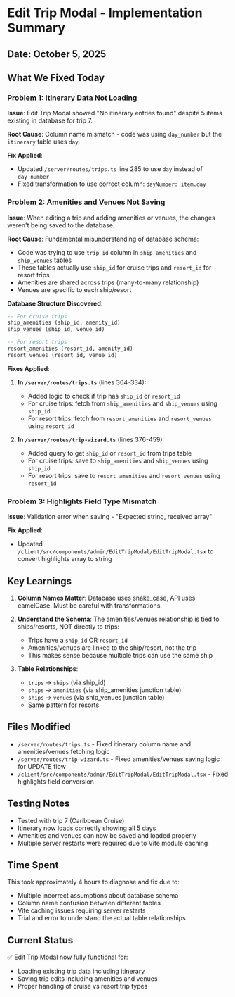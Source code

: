 # Edit Trip Modal - Implementation Summary

## Date: October 5, 2025

## What We Fixed Today

### Problem 1: Itinerary Data Not Loading

**Issue**: Edit Trip Modal showed "No itinerary entries found" despite 5 items existing in database for trip 7.

**Root Cause**: Column name mismatch - code was using `day_number` but the `itinerary` table uses `day`.

**Fix Applied**:

- Updated `/server/routes/trips.ts` line 285 to use `day` instead of `day_number`
- Fixed transformation to use correct column: `dayNumber: item.day`

### Problem 2: Amenities and Venues Not Saving

**Issue**: When editing a trip and adding amenities or venues, the changes weren't being saved to the database.

**Root Cause**: Fundamental misunderstanding of database schema:

- Code was trying to use `trip_id` column in `ship_amenities` and `ship_venues` tables
- These tables actually use `ship_id` for cruise trips and `resort_id` for resort trips
- Amenities are shared across trips (many-to-many relationship)
- Venues are specific to each ship/resort

**Database Structure Discovered**:

```sql
-- For cruise trips
ship_amenities (ship_id, amenity_id)
ship_venues (ship_id, venue_id)

-- For resort trips
resort_amenities (resort_id, amenity_id)
resort_venues (resort_id, venue_id)
```

**Fixes Applied**:

1. **In `/server/routes/trips.ts`** (lines 304-334):
   - Added logic to check if trip has `ship_id` or `resort_id`
   - For cruise trips: fetch from `ship_amenities` and `ship_venues` using `ship_id`
   - For resort trips: fetch from `resort_amenities` and `resort_venues` using `resort_id`

2. **In `/server/routes/trip-wizard.ts`** (lines 376-459):
   - Added query to get `ship_id` or `resort_id` from trips table
   - For cruise trips: save to `ship_amenities` and `ship_venues` using `ship_id`
   - For resort trips: save to `resort_amenities` and `resort_venues` using `resort_id`

### Problem 3: Highlights Field Type Mismatch

**Issue**: Validation error when saving - "Expected string, received array"

**Fix Applied**:

- Updated `/client/src/components/admin/EditTripModal/EditTripModal.tsx` to convert highlights array to string

## Key Learnings

1. **Column Names Matter**: Database uses snake_case, API uses camelCase. Must be careful with transformations.

2. **Understand the Schema**: The amenities/venues relationship is tied to ships/resorts, NOT directly to trips:
   - Trips have a `ship_id` OR `resort_id`
   - Amenities/venues are linked to the ship/resort, not the trip
   - This makes sense because multiple trips can use the same ship

3. **Table Relationships**:
   - `trips` → `ships` (via ship_id)
   - `ships` → `amenities` (via ship_amenities junction table)
   - `ships` → `venues` (via ship_venues junction table)
   - Same pattern for resorts

## Files Modified

- `/server/routes/trips.ts` - Fixed itinerary column name and amenities/venues fetching logic
- `/server/routes/trip-wizard.ts` - Fixed amenities/venues saving logic for UPDATE flow
- `/client/src/components/admin/EditTripModal/EditTripModal.tsx` - Fixed highlights field conversion

## Testing Notes

- Tested with trip 7 (Caribbean Cruise)
- Itinerary now loads correctly showing all 5 days
- Amenities and venues can now be saved and loaded properly
- Multiple server restarts were required due to Vite module caching

## Time Spent

This took approximately 4 hours to diagnose and fix due to:

- Multiple incorrect assumptions about database schema
- Column name confusion between different tables
- Vite caching issues requiring server restarts
- Trial and error to understand the actual table relationships

## Current Status

✅ Edit Trip Modal now fully functional for:

- Loading existing trip data including itinerary
- Saving trip edits including amenities and venues
- Proper handling of cruise vs resort trip types
